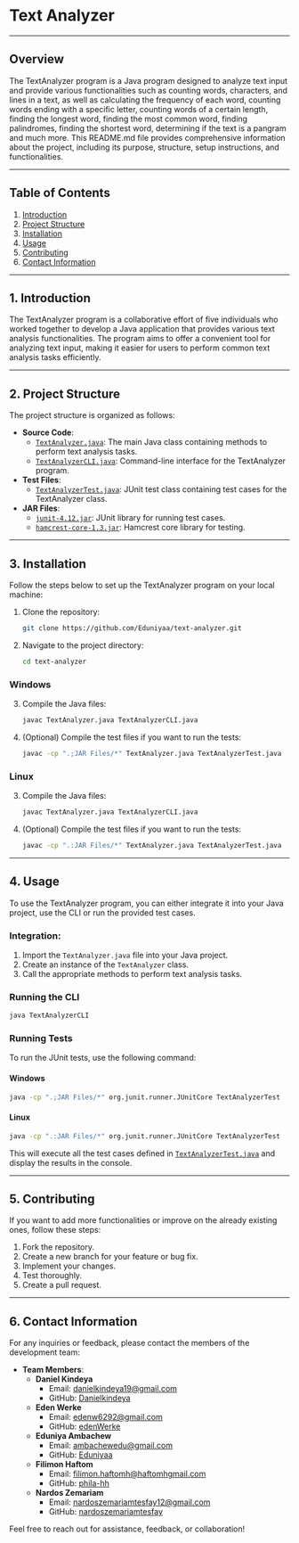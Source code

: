 # Text Analyzer

---

## Overview

The TextAnalyzer program is a Java program designed to analyze text input and provide various functionalities such as counting words, characters, and lines in a text, as well as calculating the frequency of each word, counting words ending with a specific letter, counting words of a certain length, finding the longest word, finding the most common word, finding palindromes, finding the shortest word, determining if the text is a pangram and much more. This README.md file provides comprehensive information about the project, including its purpose, structure, setup instructions, and functionalities.

---

## Table of Contents

1. [Introduction](#introduction)
2. [Project Structure](#project-structure)
3. [Installation](#installation)
4. [Usage](#usage)
5. [Contributing](#contributing)
6. [Contact Information](#contact-information)

---

## 1. Introduction

The TextAnalyzer program is a collaborative effort of five individuals who worked together to develop a Java application that provides various text analysis functionalities. The program aims to offer a convenient tool for analyzing text input, making it easier for users to perform common text analysis tasks efficiently.

---

## 2. Project Structure

The project structure is organized as follows:

- **Source Code**:
  - [`TextAnalyzer.java`](./TextAnalyzer.java): The main Java class containing methods to perform text analysis tasks.
  - [`TextAnalyzerCLI.java`](./TextAnalyzerCLI.java): Command-line interface for the TextAnalyzer program.
- **Test Files**:
  - [`TextAnalyzerTest.java`](./TextAnalyzerTest.java): JUnit test class containing test cases for the TextAnalyzer class.
- **JAR Files**:
  - [`junit-4.12.jar`](./JAR%20Files/junit-4.12.jar): JUnit library for running test cases.
  - [`hamcrest-core-1.3.jar`](./JAR%20Files/hamcrest-core-1.3.jar): Hamcrest core library for testing.

---


## 3. Installation

Follow the steps below to set up the TextAnalyzer program on your local machine:

1. Clone the repository:

   ```bash
   git clone https://github.com/Eduniyaa/text-analyzer.git
   ```

2. Navigate to the project directory:

   ```bash
   cd text-analyzer
   ```

### Windows

3. Compile the Java files:

   ```bash
   javac TextAnalyzer.java TextAnalyzerCLI.java
   ```

4. (Optional) Compile the test files if you want to run the tests:

   ```bash
   javac -cp ".;JAR Files/*" TextAnalyzer.java TextAnalyzerTest.java
   ```

### Linux

3. Compile the Java files:

   ```bash
   javac TextAnalyzer.java TextAnalyzerCLI.java
   ```

4. (Optional) Compile the test files if you want to run the tests:

   ```bash
   javac -cp ".:JAR Files/*" TextAnalyzer.java TextAnalyzerTest.java
   ```

---

## 4. Usage

To use the TextAnalyzer program, you can either integrate it into your Java project, use the CLI or run the provided test cases.

### Integration:

1. Import the `TextAnalyzer.java` file into your Java project.
2. Create an instance of the `TextAnalyzer` class.
3. Call the appropriate methods to perform text analysis tasks.

### Running the CLI

```bash
java TextAnalyzerCLI
```

### Running Tests

To run the JUnit tests, use the following command:

#### Windows

```bash
java -cp ".;JAR Files/*" org.junit.runner.JUnitCore TextAnalyzerTest
```

#### Linux

```bash
java -cp ".:JAR Files/*" org.junit.runner.JUnitCore TextAnalyzerTest
```

This will execute all the test cases defined in [`TextAnalyzerTest.java`](./TextAanlyzerTest.java) and display the results in the console.

---

## 5. Contributing

If you want to add more functionalities or improve on the already existing ones, follow these steps:

1. Fork the repository.
2. Create a new branch for your feature or bug fix.
3. Implement your changes.
4. Test thoroughly.
5. Create a pull request.

---

## 6. Contact Information

For any inquiries or feedback, please contact the members of the development team:

- **Team Members**:
  - **Daniel Kindeya**
    - Email: danielkindeya19@gmail.com
    - GitHub: [Danielkindeya](https://github.com/Danielkindeya)
  - **Eden Werke**
    - Email: edenw6292@gmail.com
    - GitHub: [edenWerke](https://github.com/edenWerke)
  - **Eduniya Ambachew**
    - Email: ambachewedu@gmail.com
    - GitHub: [Eduniyaa](https://github.com/Eduniyaa)
  - **Filimon Haftom**
    - Email: filimon.haftomh@haftomhgmail.com
    - GitHub: [phila-hh](https://github.com/phila-hh)
  - **Nardos Zemariam**
    - Email: nardoszemariamtesfay12@gmail.com
    - GitHub: [nardoszemariamtesfay](https://github.com/nardoszemariamtesfay)

Feel free to reach out for assistance, feedback, or collaboration!
